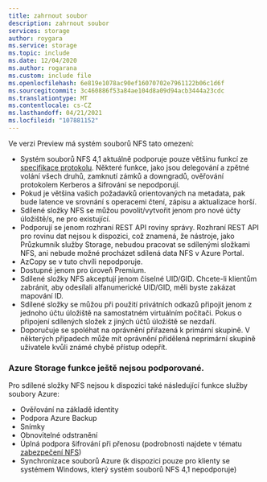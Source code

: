 ```yaml
---
title: zahrnout soubor
description: zahrnout soubor
services: storage
author: roygara
ms.service: storage
ms.topic: include
ms.date: 12/04/2020
ms.author: rogarana
ms.custom: include file
ms.openlocfilehash: 6e819e1078ac90ef16070702e7961122b06c1d6f
ms.sourcegitcommit: 3c460886f53a84ae104d8a09d94acb3444a23cdc
ms.translationtype: MT
ms.contentlocale: cs-CZ
ms.lasthandoff: 04/21/2021
ms.locfileid: "107881152"
---
```

Ve verzi Preview má systém souborů NFS tato omezení:

- Systém souborů NFS 4,1 aktuálně podporuje pouze většinu funkcí ze [specifikace protokolu](https://tools.ietf.org/html/rfc5661). Některé funkce, jako jsou delegování a zpětné volání všech druhů, zamknutí zámků a downgradů, ověřování protokolem Kerberos a šifrování se nepodporují.
- Pokud je většina vašich požadavků orientovaných na metadata, pak bude latence ve srovnání s operacemi čtení, zápisu a aktualizace horší.
- Sdílené složky NFS se můžou povolit/vytvořit jenom pro nové účty úložiště/s, ne pro existující.
- Podporují se jenom rozhraní REST API roviny správy. Rozhraní REST API pro rovinu dat nejsou k dispozici, což znamená, že nástroje, jako Průzkumník služby Storage, nebudou pracovat se sdílenými složkami NFS, ani nebude možné procházet sdílená data NFS v Azure Portal.
- AzCopy se v tuto chvíli nepodporuje.
- Dostupné jenom pro úroveň Premium.
- Sdílené složky NFS akceptují jenom číselné UID/GID. Chcete-li klientům zabránit, aby odesílali alfanumerické UID/GID, měli byste zakázat mapování ID.
- Sdílené složky se můžou při použití privátních odkazů připojit jenom z jednoho účtu úložiště na samostatném virtuálním počítači. Pokus o připojení sdílených složek z jiných účtů úložiště se nezdaří.
- Doporučuje se spoléhat na oprávnění přiřazená k primární skupině. V některých případech může mít oprávnění přidělená neprimární skupině uživatele kvůli známé chybě přístup odepřít.

### <a name="azure-storage-features-not-yet-supported"></a>Azure Storage funkce ještě nejsou podporované.

Pro sdílené složky NFS nejsou k dispozici také následující funkce služby soubory Azure:

- Ověřování na základě identity
- Podpora Azure Backup
- Snímky
- Obnovitelné odstranění
- Úplná podpora šifrování při přenosu (podrobnosti najdete v tématu [zabezpečení NFS](../articles/storage/files/storage-files-compare-protocols.md#security))
- Synchronizace souborů Azure (k dispozici pouze pro klienty se systémem Windows, který systém souborů NFS 4,1 nepodporuje)
